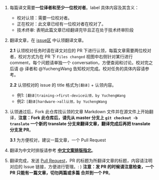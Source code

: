 
1. 每篇译文需要**一位译者和至少一位校对者**。label 具体内容及其含义：

   * 校对认领：需要一位校对者。
   * 正在校对：此文章已经有一位校对者在校对了。
   * 技术终审: 表明此篇文章已经翻译完毕且正在处于技术终审阶段

2. 翻译文章，在 [issue区](https://github.com/gdsub/atdocs/issues) 中认领翻译文章。

    **2.1** 认领校对任务时请在译文对应的 PR 下进行认领，每篇文章需要两位校对者，校对方式为在 PR 下 `Files changed` 视图中右侧针对某行进行 comment，每个问题请单独一个 conversation，方便查阅和讨论。校对完之后请 @ 译者和 @YuchengWang 告知校对完成。校对任务的具体内容请参考。

    **2.2** 认领校对的 issue 的 title 格式为`[翻译]` + 认领内容。
    * 例1: `[翻译]training->first-device认领，by YuchengWang`
    * 例2: `[翻译]hardware->all认领，by YuchengWang`


3. 认领通过后，Fork 此仓库找认领的文章 Markdown 文件并在源文件上开始翻译，**注意：Fork 此仓库后，请先从 master 分支上 `git checkout -b translate` 一个新的 translate 分支来翻译文章，翻译完成后再把 translate 分支发 PR**。

    **3.1** 为方便校对，建议一篇文章，一个 Pull Request

4. 翻译为中文时排版请参考 **[中文文案排版指北](https://github.com/gdsub/atdocs/blob/master/docs/译文排版指北.md)**。

5. 翻译完成，发送 [Pull Request](https://github.com/gdsub/atdocs/pull/new/master)，PR 的标题为所翻译文章的标题，内容请注明对应的 Issue 链接，方便进行管理。: ) **注意：发 PR 的时候请注意检查，一个 PR 只能有一篇文章，切勿两篇或多篇
合并到一个 PR**。


